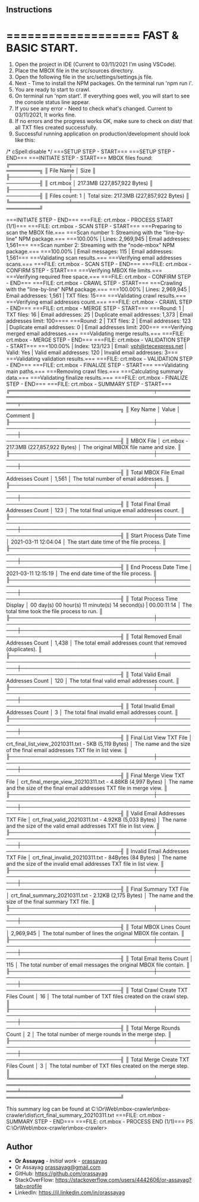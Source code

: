 ## Instructions

===================
FAST & BASIC START.
===================
1. Open the project in IDE (Current to 03/11/2021 I'm using VSCode).
2. Place the MBOX file in the src/sources directory.
3. Open the following file in the src/settings/settings.js file.
4. Next - Time to install the NPM packages. On the terminal run 'npm run i'.
5. You are ready to start to crawl.
6. On terminal run 'npm start'. If everything goes well, you will start to see the console status line appear.
7. If you see any error - Need to check what's changed. Current to 03/11/2021, It works fine.
8. If no errors and the progress works OK, make sure to check on dist/ that all TXT files created successfully.
9. Successful running application on production/development should look like this:

/* cSpell:disable */
===SETUP STEP - START===
===SETUP STEP - END===
===INITIATE STEP - START===
MBOX files found:
╔════════════════╤═════════════════════════════════════════╗
║ File Name      │ Size                                    ║
╟────────────────┼─────────────────────────────────────────╢
║ crt.mbox       │ 217.3MB (227,857,922 Bytes)             ║
╟────────────────┼─────────────────────────────────────────╢
║ Files count: 1 │ Total size: 217.3MB (227,857,922 Bytes) ║
╚════════════════╧═════════════════════════════════════════╝

===INITIATE STEP - END===
===FILE: crt.mbox - PROCESS START (1/1)===
===FILE: crt.mbox - SCAN STEP - START===
===Preparing to scan the MBOX file.===
===Scan number 1: Streaming with the "line-by-line" NPM package.===
===100.00% | Lines: 2,969,945 | Email addresses: 1,561===
===Scan number 2: Streaming with the "node-mbox" NPM package.===
===100.00% | Email messages: 115 | Email addresses: 1,561===
===Validating scan results.===
===Verifying email addresses scans.===
===FILE: crt.mbox - SCAN STEP - END===
===FILE: crt.mbox - CONFIRM STEP - START===
===Verifying MBOX file limits.===
===Verifying required free space.===
===FILE: crt.mbox - CONFIRM STEP - END===
===FILE: crt.mbox - CRAWL STEP - START===
===Crawling with the "line-by-line" NPM package.===
===100.00% | Lines: 2,969,945 | Email addresses: 1,561 | TXT files: 15===
===Validating crawl results.===
===Verifying email addresses count.===
===FILE: crt.mbox - CRAWL STEP - END===
===FILE: crt.mbox - MERGE STEP - START===
===Round: 1 | TXT files: 16 | Email addresses: 25 | Duplicate email addresses: 1,373 | Email addresses limit: 100====
===Round: 2 | TXT files: 2 | Email addresses: 123 | Duplicate email addresses: 0 | Email addresses limit: 200===
===Verifying merged email addresses.===
===Validating merge results.===
===FILE: crt.mbox - MERGE STEP - END===
===FILE: crt.mbox - VALIDATION STEP - START===
===100.00% | Index: 123/123 | Email: vph@rtecexpress.net | Valid: Yes | Valid email addresses: 120 | Invalid email addresses: 3===
===Validating validation results.===
===FILE: crt.mbox - VALIDATION STEP - END===
===FILE: crt.mbox - FINALIZE STEP - START===
===Validating main paths.===
===Removing crawl files.===
===Calculating summary data.===
===Validating finalize results.===
===FILE: crt.mbox - FINALIZE STEP - END===
===FILE: crt.mbox - SUMMARY STEP - START===
╔═══════════════════════════════════════╤══════════════════════════════════════════════════════════════╤═════════════════════════════════════════════════════════════════════════════╗
║ Key Name                              │ Value                                                        │ Comment                                                                     ║
╟───────────────────────────────────────┼──────────────────────────────────────────────────────────────┼─────────────────────────────────────────────────────────────────────────────╢
║ MBOX File                             │ crt.mbox - 217.3MB (227,857,922 Bytes)                       │ The original MBOX file name and size.                                       ║
╟───────────────────────────────────────┼──────────────────────────────────────────────────────────────┼─────────────────────────────────────────────────────────────────────────────╢
║ Total MBOX File Email Addresses Count │ 1,561                                                        │ The total number of email addresses.                                        ║
╟───────────────────────────────────────┼──────────────────────────────────────────────────────────────┼─────────────────────────────────────────────────────────────────────────────╢
║ Total Final Email Addresses Count     │ 123                                                          │ The total final unique email addresses count.                               ║
╟───────────────────────────────────────┼──────────────────────────────────────────────────────────────┼─────────────────────────────────────────────────────────────────────────────╢
║ Start Process Date Time               │ 2021-03-11 12:04:04                                          │ The start date time of the file process.                                    ║
╟───────────────────────────────────────┼──────────────────────────────────────────────────────────────┼─────────────────────────────────────────────────────────────────────────────╢
║ End Process Date Time                 │ 2021-03-11 12:15:19                                          │ The end date time of the file process.                                      ║
╟───────────────────────────────────────┼──────────────────────────────────────────────────────────────┼─────────────────────────────────────────────────────────────────────────────╢
║ Total Process Time Display            │ 00 day(s) 00 hour(s) 11 minute(s) 14 second(s) | 00.00:11:14 │ The total time took the file process to run.                                ║
╟───────────────────────────────────────┼──────────────────────────────────────────────────────────────┼─────────────────────────────────────────────────────────────────────────────╢
║ Total Removed Email Addresses Count   │ 1,438                                                        │ The total email addresses count that removed (duplicates).                  ║
╟───────────────────────────────────────┼──────────────────────────────────────────────────────────────┼─────────────────────────────────────────────────────────────────────────────╢
║ Total Valid Email Addresses Count     │ 120                                                          │ The total final valid email addresses count.                                ║
╟───────────────────────────────────────┼──────────────────────────────────────────────────────────────┼─────────────────────────────────────────────────────────────────────────────╢
║ Total Invalid Email Addresses Count   │ 3                                                            │ The total final invalid email addresses count.                              ║
╟───────────────────────────────────────┼──────────────────────────────────────────────────────────────┼─────────────────────────────────────────────────────────────────────────────╢
║ Final List View TXT File              │ crt_final_list_view_20210311.txt - 5KB (5,119 Bytes)         │ The name and the size of the final email addresses TXT file in list view.   ║
╟───────────────────────────────────────┼──────────────────────────────────────────────────────────────┼─────────────────────────────────────────────────────────────────────────────╢
║ Final Merge View TXT File             │ crt_final_merge_view_20210311.txt - 4.88KB (4,997 Bytes)     │ The name and the size of the final email addresses TXT file in merge view.  ║
╟───────────────────────────────────────┼──────────────────────────────────────────────────────────────┼─────────────────────────────────────────────────────────────────────────────╢
║ Valid Email Addresses TXT File        │ crt_final_valid_20210311.txt - 4.92KB (5,033 Bytes)          │ The name and the size of the valid email addresses TXT file in list view.   ║
╟───────────────────────────────────────┼──────────────────────────────────────────────────────────────┼─────────────────────────────────────────────────────────────────────────────╢
║ Invalid Email Addresses TXT File      │ crt_final_invalid_20210311.txt - 84Bytes (84 Bytes)          │ The name and the size of the invalid email addresses TXT file in list view. ║
╟───────────────────────────────────────┼──────────────────────────────────────────────────────────────┼─────────────────────────────────────────────────────────────────────────────╢
║ Final Summary TXT File                │ crt_final_summary_20210311.txt - 2.12KB (2,175 Bytes)        │ The name and the size of the final summary TXT file.                        ║
╟───────────────────────────────────────┼──────────────────────────────────────────────────────────────┼─────────────────────────────────────────────────────────────────────────────╢
║ Total MBOX Lines Count                │ 2,969,945                                                    │ The total number of lines the original MBOX file contain.                   ║
╟───────────────────────────────────────┼──────────────────────────────────────────────────────────────┼─────────────────────────────────────────────────────────────────────────────╢
║ Total Email Items Count               │ 115                                                          │ The total number of email messages the original MBOX file contain.          ║
╟───────────────────────────────────────┼──────────────────────────────────────────────────────────────┼─────────────────────────────────────────────────────────────────────────────╢
║ Total Crawl Create TXT Files Count    │ 16                                                           │ The total number of TXT files created on the crawl step.                    ║
╟───────────────────────────────────────┼──────────────────────────────────────────────────────────────┼─────────────────────────────────────────────────────────────────────────────╢
║ Total Merge Rounds Count              │ 2                                                            │ The total number of merge rounds in the merge step.                         ║
╟───────────────────────────────────────┼──────────────────────────────────────────────────────────────┼─────────────────────────────────────────────────────────────────────────────╢
║ Total Merge Create TXT Files Count    │ 3                                                            │ The total number of TXT files created on the merge step.                    ║
╚═══════════════════════════════════════╧══════════════════════════════════════════════════════════════╧═════════════════════════════════════════════════════════════════════════════╝

This summary log can be found at C:\Or\Web\mbox-crawler\mbox-crawler\dist\crt_final_summary_20210311.txt
===FILE: crt.mbox - SUMMARY STEP - END===
===FILE: crt.mbox - PROCESS END (1/1)===
PS C:\Or\Web\mbox-crawler\mbox-crawler>


## Author

* **Or Assayag** - *Initial work* - [orassayag](https://github.com/orassayag)
* Or Assayag <orassayag@gmail.com>
* GitHub: https://github.com/orassayag
* StackOverFlow: https://stackoverflow.com/users/4442606/or-assayag?tab=profile
* LinkedIn: https://il.linkedin.com/in/orassayag